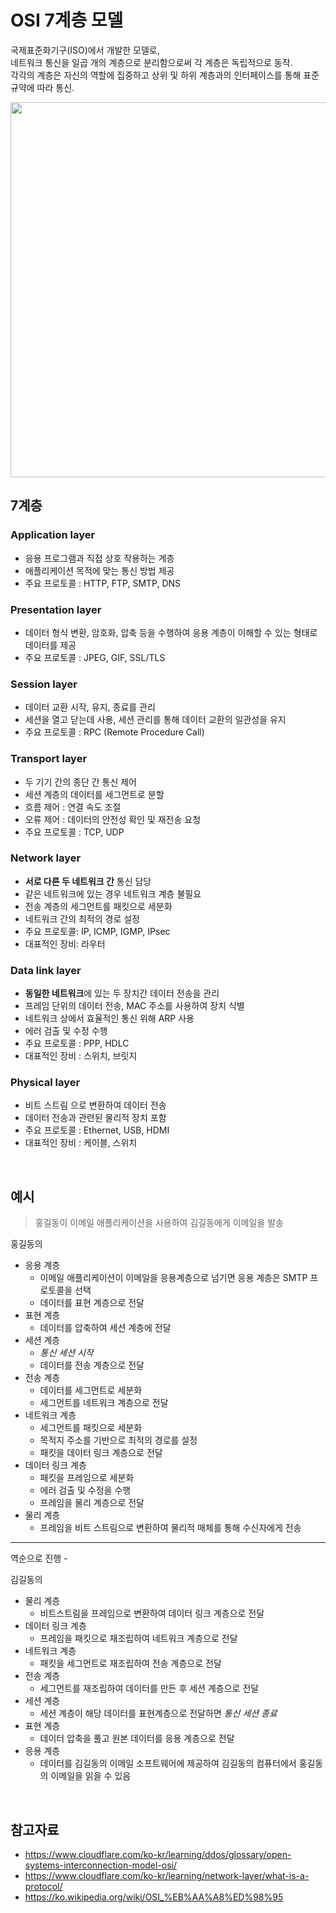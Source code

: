 # OSI 7계층 모델
국제표준화기구(ISO)에서 개발한 모델로, <br/> 
네트워크 통신을 일곱 개의 계층으로 분리함으로써 각 계층은 독립적으로 동작.<br/> 
각각의 계층은 자신의 역할에 집중하고 상위 및 하위 계층과의 인터페이스를 통해 표준 규약에 따라 통신.

<image src="https://cf-assets.www.cloudflare.com/slt3lc6tev37/6ZH2Etm3LlFHTgmkjLmkxp/59ff240fb3ebdc7794ffaa6e1d69b7c2/osi_model_7_layers.png" width="600">

<br/>

## 7계층
### Application layer 
- 응용 프로그램과 직접 상호 작용하는 계층
- 애플리케이션 목적에 맞는 통신 방법 제공
- 주요 프로토콜 : HTTP, FTP, SMTP, DNS

### Presentation layer
- 데이터 형식 변환, 암호화, 압축 등을 수행하여 응용 계층이 이해할 수 있는 형태로 데이터를 제공
- 주요 프로토콜 : JPEG, GIF, SSL/TLS

### Session layer
- 데이터 교환 시작, 유지, 종료를 관리 
- 세션을 열고 닫는데 사용, 세션 관리를 통해 데이터 교환의 일관성을 유지
- 주요 프로토콜 : RPC (Remote Procedure Call)

### Transport layer
- 두 기기 간의 종단 간 통신 제어
- 세션 계층의 데이터를 세그먼트로 분할
- 흐름 제어 : 연결 속도 조절
- 오류 제어 : 데이터의 안전성 확인 및 재전송 요청
- 주요 프로토콜 : TCP, UDP

### Network layer
- **서로 다른 두 네트워크 간** 통신 담당
- 같은 네트워크에 있는 경우 네트워크 계층 불필요
- 전송 계층의 세그먼트를 패킷으로 세분화
- 네트워크 간의 최적의 경로 설정
- 주요 프로토콜: IP, ICMP, IGMP, IPsec
- 대표적인 장비: 라우터

### Data link layer
- **동일한 네트워크**에 있는 두 장치간 데이터 전송을 관리
- 프레임 단위의 데이터 전송, MAC 주소를 사용하여 장치 식별
- 네트워크 상에서 효율적인 통신 위해 ARP 사용
- 에러 검출 및 수정 수행
- 주요 프로토콜 : PPP, HDLC
- 대표적인 장비 : 스위치, 브릿지

### Physical layer
- 비트 스트림 으로 변환하여 데이터 전송
- 데이터 전송과 관련된 물리적 장치 포함
- 주요 프로토콜 : Ethernet, USB, HDMI 
- 대표적인 장비 : 케이블, 스위치

<br/>

## 예시
>홍길동이 이메일 애플리케이션을 사용하여 김길동에게 이메일을 발송

홍길동의
- 응용 계층
    - 이메일 애플리케이션이 이메일을 응용계층으로 넘기면 응용 계층은 SMTP 프로토콜을 선택
    - 데이터를 표현 계층으로 전달
- 표현 계층
    - 데이터를 압축하여 세션 계층에 전달
- 세션 계층
    - *통신 세션 시작*
    - 데이터를 전송 계층으로 전달
- 전송 계층  
    - 데이터를 세그먼트로 세분화
    - 세그먼트를 네트워크 계층으로 전달
- 네트워크 계층 
    - 세그먼트를 패킷으로 세분화 
    - 목적지 주소를 기반으로 최적의 경로를 설정
    - 패킷을 데이터 링크 계층으로 전달
- 데이터 링크 계층 
    - 패킷을 프레임으로 세분화
    - 에러 검출 및 수정을 수행
    - 프레임을 물리 계층으로 전달
- 물리 계층 
    - 프레임을 비트 스트림으로 변환하여 물리적 매체를 통해 수신자에게 전송
_______________________________________
역순으로 진행 - 

김길동의 
- 물리 계층  
    - 비트스트림을 프레임으로 변환하여 데이터 링크 계층으로 전달
- 데이터 링크 계층 
    - 프레임을 패킷으로 재조립하여 네트워크 계층으로 전달
- 네트워크 계층 
    - 패킷을 세그먼트로 재조립하여 전송 계층으로 전달
- 전송 계층  
    - 세그먼트를 재조립하여 데이터를 만든 후 세션 계층으로 전달
- 세션 계층  
    - 세션 계층이 해당 데이터를 표현계층으로 전달하면 *통신 세션 종료*
- 표현 계층  
    - 데이터 압축을 풀고 원본 데이터를 응용 계층으로 전달
- 응용 계층 
    - 데이터를 김길동의 이메일 소프트웨어에 제공하여 김길동의 컴퓨터에서 홍길동의 이메일을 읽을 수 있음 

<br/>

## 참고자료
- https://www.cloudflare.com/ko-kr/learning/ddos/glossary/open-systems-interconnection-model-osi/
- https://www.cloudflare.com/ko-kr/learning/network-layer/what-is-a-protocol/
- https://ko.wikipedia.org/wiki/OSI_%EB%AA%A8%ED%98%95
